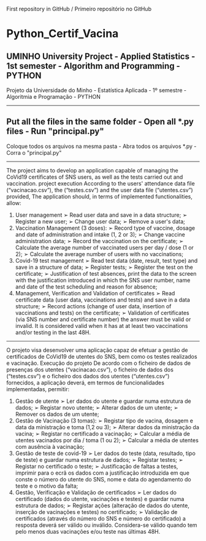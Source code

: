 First repository in GitHub / 
Primeiro repositório no GitHub
# Python_Certif_Vacina
UMINHO University Project - Applied Statistics - 1st semester - Algorithm and Programming - PYTHON
---------------------------------
Projeto da Universidade do Minho - Estatística Aplicada - 1º semestre - Algoritmia e Programação - PYTHON

---------------------------------

Put all the files in the same folder - 
Open all *.py files - 
Run "principal.py"
---------------------------------
Coloque todos os arquivos na mesma pasta - 
Abra todos os arquivos *.py - 
Corra o "principal.py"

------------------------------------------------------------------------------------------------------------------------------------

The project aims to develop an application capable of managing the CoVid19 certificates of SNS users, as well as the tests carried out and vaccination.
project execution
According to the users' attendance data file (“vacinacao.csv”), the
(“testes.csv”) and the user data file (“utentes.csv”) provided,
The application should, in terms of implemented functionalities, allow:
1. User management
➢ Read user data and save in a data structure;
➢ Register a new user;
➢ Change user data;
➢ Remove a user's data;
2. Vaccination Management (3 doses):
➢ Record type of vaccine, dosage and date of administration and intake (1, 2 or 3);
➢ Change vaccine administration data;
➢ Record the vaccination on the certificate;
➢ Calculate the average number of vaccinated users per day / dose (1 or 2);
➢ Calculate the average number of users with no vaccinations;
3. Covid-19 test management
➢ Read test data (date, result, test type) and save in a structure
of data;
➢ Register tests;
➢ Register the test on the certificate;
➢ Justification of test absences, print the data to the screen with the justification
introduced in which the SNS user number, name and date of the
test scheduling and reason for absence;
4. Management, Verification and Validation of certificates
➢ Read certificate data (user data, vaccinations and tests) and save
in a data structure;
➢ Record actions (change of user data, insertion of vaccinations and tests)
on the certificate;
➢ Validation of certificates (via SNS number and certificate number)
the answer must be valid or invalid. It is considered valid when it has at
at least two vaccinations and/or testing in the last 48H.
---------------------------------------------------------------------------------------------------------------------------
O projeto visa desenvolver uma aplicação capaz de efetuar a gestão de certificados de CoVid19 de utentes do SNS, bem como os testes realizados e vacinação.
Execução do projeto
De acordo com o ficheiro de dados de presenças dos utentes (“vacinacao.csv”), o ficheiro de
dados dos (“testes.csv”) e o ficheiro dos dados dos utentes (“utentes.csv”) fornecidos, a
aplicação deverá, em termos de funcionalidades implementadas, permitir:
1. Gestão de utente
➢ Ler dados do utente e guardar numa estrutura de dados;
➢ Registar novo utente;
➢ Alterar dados de um utente;
➢ Remover os dados de um utente;
2. Gestão de Vacinação (3 tomas):
➢ Registar tipo de vacina, dosagem e data da ministração e toma (1,2 ou 3);
➢ Alterar dados da ministração da vacina;
➢ Registar no certificado a vacinação;
➢ Calcular a média de utentes vacinados por dia / toma (1 ou 2);
➢ Calcular a média de utentes com ausência à vacinação;
3. Gestão de teste de covid-19
➢ Ler dados do teste (data, resultado, tipo de teste) e guardar numa estrutura
de dados;
➢ Registar testes;
➢ Registar no certificado o teste;
➢ Justificação de faltas a testes, imprimir para o ecrã os dados com a justificação
introduzida em que conste o número do utente do SNS, nome e data do
agendamento do teste e o motivo da falta;
4. Gestão, Verificação e Validação de certificados
➢ Ler dados do certificado (dados do utente, vacinações e testes) e guardar
numa estrutura de dados;
➢ Registar ações (alteração de dados do utente, inserção de vacinações e testes)
no certificado;
➢ Validação de certificados (através do número do SNS e número do certificado)
a resposta deverá ser válido ou inválido. Considera-se válido quando tem pelo
menos duas vacinações e/ou teste nas últimas 48H.
